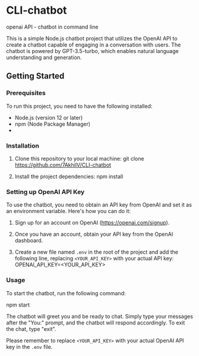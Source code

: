 # CLI-chatbot
openai API - chatbot in command line

This is a simple Node.js chatbot project that utilizes the OpenAI API to create a chatbot capable of engaging in a conversation with users.
The chatbot is powered by GPT-3.5-turbo, which enables natural language understanding and generation.

## Getting Started

### Prerequisites

To run this project, you need to have the following installed:

- Node.js (version 12 or later)
- npm (Node Package Manager)
- 
### Installation

1. Clone this repository to your local machine:
   git clone https://github.com/7AkhilV/CLI-chatbot

2. Install the project dependencies:
   npm install

### Setting up OpenAI API Key

To use the chatbot, you need to obtain an API key from OpenAI and set it as an environment variable. 
Here's how you can do it:

1. Sign up for an account on OpenAI (https://openai.com/signup).

2. Once you have an account, obtain your API key from the OpenAI dashboard.

3. Create a new file named `.env` in the root of the project and add the following line, replacing `<YOUR_API_KEY>` with your actual API key:
   OPENAI_API_KEY=<YOUR_API_KEY>

   
### Usage

To start the chatbot, run the following command:

npm start

The chatbot will greet you and be ready to chat. 
Simply type your messages after the "You:" prompt, and the chatbot will respond accordingly. 
To exit the chat, type "exit".

Please remember to replace `<YOUR_API_KEY>` with your actual OpenAI API key in the `.env` file.
